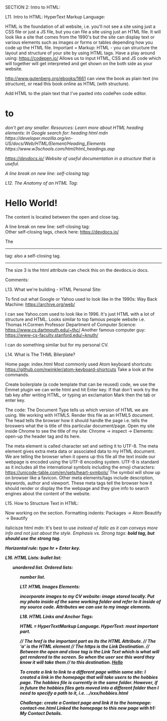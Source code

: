 SECTION 2: Intro to HTML:

L11. Intro to HTML:
HyperText Markup Language:

HTML is the foundation of all website, i.e. you'll not see a site using just a CSS file or just a JS file, but you can file a site using just
an HTML file. It will look like a site that comes from the 1990's but the site can display text or various elements such as images or forms or
tables depending how you code up the HTML file.
Important = Markup: HTML - you can structure the layout and structure of your site by using HTML tags. Have a play around using:
https://codepen.io/
Allows us to input HTML, CSS and JS code which will together will get interpreted and get shown on the both side as your website.

http://www.gutenberg.org/ebooks/1661
can view the book as plain text (no structure), or read this book online as HTML (with structure).

Add HTML to the plain text that I've pasted into codePen code editor.
<h1> to <h6> don't get any smaller.
Resources:
Learn more about HTML heading elements:
In Google search for: heading html mdn
https://developer.mozilla.org/en-US/docs/Web/HTML/Element/Heading_Elements
https://www.w3schools.com/html/html_headings.asp

https://devdocs.io/
Website of useful documentation in a structure that is useful.

A line break on new line: self-closing tag: <br>

L12. The Anatomy of an HTML Tag:

<h1>Hello World!</h1>
The content is located between the open and close tag.

A line break on new line: self-closing tag: <br>
Other self-closing tags, check here: https://devdocs.io/

The <hr> tag: also a self-closing tag.
<hr size="3" noshade>
The size 3 is the html attribute can check this on the devdocs.io docs.

Comments:
<!--
A comment: anything inside of here will not get interpeted

 -->

 L13. What we're building - HTML Personal Site:

 To find out what Google or Yahoo used to look like in the 1990s: Way Back Machine:
 https://archive.org/web/

 I can see Yahoo.com used to look like in 1996. It's just HTML with a lot of structure and HTML.
Looks similar to top famous people website i.e. Thomas H.Cormen Professor Department of Computer Science:
https://www.cs.dartmouth.edu/~thc/
Another famous computer guy:
https://www-cs-faculty.stanford.edu/~knuth/

I can do something similar but for my personal CV.

L14. What is The THML Bilerplate?

Home page: index.html
Most commonly used Atom keyboard shortcuts:
https://github.com/nwinkler/atom-keyboard-shortcuts
Take a look at the commands.

Create boilerplate (a code template that can be reused) code, we use the Emmet plugin we can write html and hit Enter key. If that don't work try the tab key after writing HTML,
or typing an exclamation Mark then the tab or enter key.

The code:
The Document Type tells us which version of HTML we are using. We working with HTML5. Render this file as an HTML5 document.
The head tells the browser how it should handle the page i.e. tells the broswers what the is title of this particular document/page.
Open my site inside Chrome to see the title of my site: Chrome -> inspect -> Elements: open-up the header tag and its here.

The meta element is called character set and setting it to UTF-8. The meta element gives extra meta data or associated data to my HTML document.
We are telling the browser when it opens up this file all the text inside our webpage is encoded using the UTF-8 encoding system.
UTF-8 is standard as it includes all the international symbols including the emoji characters: https://unicode-table.com/en/sets/heart-symbols/
The symbol will show up on browser like a favicon.
Other meta elements/tags include description, keywords, author and viewport. These meta tags tell the browser how it should render or display the
the webpage and they give info to search engines about the content of the website.

L15. How to Structure Text in HTML:

Now working on the <body> section.
Formatting indents: Packages -> Atom Beautify -> Beautify

italicisze html mdn:
It's best to use <em> instead of <i> italic as it can conveys more info and not just about the style.
Emphasis vs. Strong tags:
<b> bold tag, but should use the <strong> strong tag.

Horizontal rule: type hr + Enter key.

L16. HTML Lists:
bullet list: <ul> unordered list.
Ordered lists: <ol> number list.

L17. HTML Images Elements:

incorporate images to my CV website:
image stored locally. Put my photo inside of the same working folder and refer to it inside of my source code.
Attributes we can use to my image elements.

L18. HTML Links and Anchor Tags:

HTML = HyperTextMarkup Language.
HyperText: most important part.

// The href is the important part as its the HTML Attribute.
// The 'a' is the HTML element
// The https is the Link Destination.
// Between the open and close tag is the Link Text which is what will get rendered to the screen. So when the user see this word they know it will take them
// to this destination.
<a href="https://example.com">Hello</a>

To create a link to link to a different page within same site:
I created a link in the homepage that will take users to the hobbies page. The hobbies file is currently in the same folder. However, if in future the hobbies files
gets moved into a different folder then I need to specify a path to it, i.e. ../xxx/hobbies.html

Challenge: create a Contact page and link it to the homepage: contact-me.html
Linked the homepage to this new page with h1: My Contact Details.
